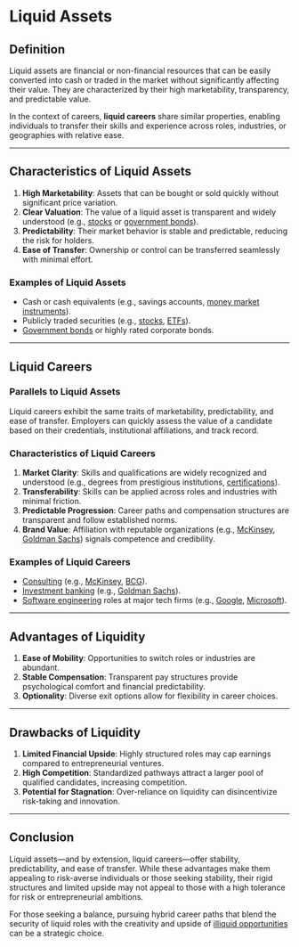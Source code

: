 # Liquid Assets

## Definition

Liquid assets are financial or non-financial resources that can be easily converted into cash or traded in the market without significantly affecting their value. They are characterized by their high marketability, transparency, and predictable value.

In the context of careers, **liquid careers** share similar properties, enabling individuals to transfer their skills and experience across roles, industries, or geographies with relative ease.

***

## Characteristics of Liquid Assets

1. **High Marketability**: Assets that can be bought or sold quickly without significant price variation.
2. **Clear Valuation**: The value of a liquid asset is transparent and widely understood (e.g., [stocks](../CRYPTO/CRYPTO_ECONOMICS/stocks.md) or [government bonds](broken-reference)).
3. **Predictability**: Their market behavior is stable and predictable, reducing the risk for holders.
4. **Ease of Transfer**: Ownership or control can be transferred seamlessly with minimal effort.

### Examples of Liquid Assets

* Cash or cash equivalents (e.g., savings accounts, [money market instruments](broken-reference)).
* Publicly traded securities (e.g., [stocks](../CRYPTO/CRYPTO_ECONOMICS/stocks.md), [ETFs](broken-reference)).
* [Government bonds](broken-reference) or highly rated corporate bonds.

***

## Liquid Careers

### Parallels to Liquid Assets

Liquid careers exhibit the same traits of marketability, predictability, and ease of transfer. Employers can quickly assess the value of a candidate based on their credentials, institutional affiliations, and track record.

### Characteristics of Liquid Careers

1. **Market Clarity**: Skills and qualifications are widely recognized and understood (e.g., degrees from prestigious institutions, [certifications](../CERTIFICATIONS.md)).
2. **Transferability**: Skills can be applied across roles and industries with minimal friction.
3. **Predictable Progression**: Career paths and compensation structures are transparent and follow established norms.
4. **Brand Value**: Affiliation with reputable organizations (e.g., [McKinsey](../MCKINSEY.md), [Goldman Sachs](broken-reference)) signals competence and credibility.

### Examples of Liquid Careers

* [Consulting](consulting.md) (e.g., [McKinsey](../MCKINSEY.md), [BCG](bcg.md)).
* [Investment banking](investment_banking.md) (e.g., [Goldman Sachs](broken-reference)).
* [Software engineering](../TECHNOLOGY/software_engineering.md) roles at major tech firms (e.g., [Google](../GOOGLE.md), [Microsoft](broken-reference)).

***

## Advantages of Liquidity

1. **Ease of Mobility**: Opportunities to switch roles or industries are abundant.
2. **Stable Compensation**: Transparent pay structures provide psychological comfort and financial predictability.
3. **Optionality**: Diverse exit options allow for flexibility in career choices.

***

## Drawbacks of Liquidity

1. **Limited Financial Upside**: Highly structured roles may cap earnings compared to entrepreneurial ventures.
2. **High Competition**: Standardized pathways attract a larger pool of qualified candidates, increasing competition.
3. **Potential for Stagnation**: Over-reliance on liquidity can disincentivize risk-taking and innovation.

***

## Conclusion

Liquid assets—and by extension, liquid careers—offer stability, predictability, and ease of transfer. While these advantages make them appealing to risk-averse individuals or those seeking stability, their rigid structures and limited upside may not appeal to those with a high tolerance for risk or entrepreneurial ambitions.

For those seeking a balance, pursuing hybrid career paths that blend the security of liquid roles with the creativity and upside of [illiquid opportunities](illiquid_assets.md) can be a strategic choice.
